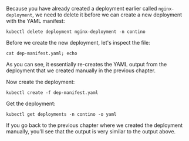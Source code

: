 Because you have already created a deployment earlier called `nginx-deployment`, we need to delete it before we can create a new deployment with the YAML manifest:

`kubectl delete deployment nginx-deployment -n contino`

Before we create the new deployment, let's inspect the file:

`cat dep-manifest.yaml; echo`

As you can see, it essentially re-creates the YAML output from the deployment that we created manually in the previous chapter.

Now create the deployment:

`kubectl create -f dep-manifest.yaml`

Get the deployment:

`kubectl get deployments -n contino -o yaml`

If you go back to the previous chapter where we created the deployment manually, you'll see that the output is very similar to the output above.